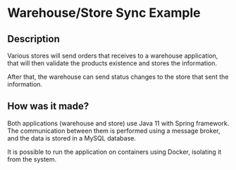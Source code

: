 # Warehouse/Store Sync Example

## Description

Various stores will send orders that receives to a warehouse application, that will then validate the products existence and stores the information.

After that, the warehouse can send status changes to the store that sent the information.

## How was it made?

Both applications (warehouse and store) use Java 11 with Spring framework. The communication between them is performed using a message broker, and the data is stored in a MySQL database.

It is possible to run the application on containers using Docker, isolating it from the system.

